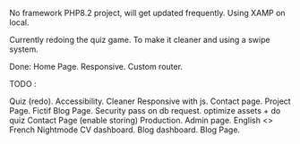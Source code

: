No framework PHP8.2 project, will get updated frequently.
Using XAMP on local.

Currently redoing the quiz game.
To make it cleaner and using a swipe system.

Done: 
Home Page.
Responsive.
Custom router.

TODO :

Quiz (redo).
Accessibility.
Cleaner Responsive with js.
Contact page.
Project Page.
Fictif Blog Page.
Security pass on db request.
optimize assets + do quiz
Contact Page (enable storing)
Production.
Admin page.
English <> French
Nightmode
CV dashboard.
Blog dashboard.
Blog Page.